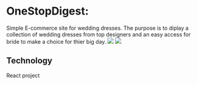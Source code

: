 # OneStopDigest:
Simple E-commerce site for wedding dresses. The purpose is to diplay a collection of wedding dresses from top designers and an easy access for bride to make a choice for thier big day. 
<img src='/img/redmepic.png'/>
<img src='/img/redmevid.mov'/>

## Technology
React project